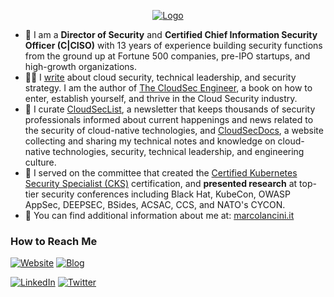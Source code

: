 <p align="center">
  <a href="https://www.marcolancini.it/">
    <picture>
      <img alt="Logo" src="https://assets.marcolancini.it/hotlink-ok/personal/v3/logo/transparent-cropped.png">
    </picture>
  </a>
</p>

- 💼 I am a <strong>Director of Security</strong> and <strong>Certified Chief Information Security Officer (C|CISO)</strong> with 13 years of experience building security functions from the ground up at Fortune 500 companies, pre-IPO startups, and high-growth organizations.
- ✍🏻 I <a href='https://blog.marcolancini.it/' target='_blank'>write</a> about cloud security, technical leadership, and security strategy. I am the author of <a href='https://cloudsecbooks.com/' target='_blank'>The CloudSec Engineer</a>, a book on how to enter, establish yourself, and thrive in the Cloud Security industry.
- 🔖 I curate <a href='https://cloudseclist.com/' target='_blank'>CloudSecList</a>, a newsletter that keeps thousands of security professionals informed about current happenings and news related to the security of cloud-native technologies, and <a href='https://cloudsecdocs.com/' target='_blank'>CloudSecDocs</a>, a website collecting and sharing my technical notes and knowledge on cloud-native technologies, security, technical leadership, and engineering culture.
- 🎤 I served on the committee that created the <a href='https://training.linuxfoundation.org/certification/certified-kubernetes-security-specialist/' target='_blank'>Certified Kubernetes Security Specialist (CKS)</a> certification, and <strong>presented research</strong> at top-tier security conferences including Black Hat, KubeCon, OWASP AppSec, DEEPSEC, BSides, ACSAC, CCS, and NATO's CYCON.
- 💬 You can find additional information about me at: <a href='https://www.marcolancini.it/' target='_blank'>marcolancini.it</a>


### How to Reach Me

[![Website](https://img.shields.io/badge/Website-marcolancini.it-d8dee9?logo=google-chrome&style=for-the-badge&logoColor=white&labelColor=434c5e)](https://marcolancini.it)
[![Blog](https://img.shields.io/badge/Blog-blog.marcolancini.it-d8dee9?logo=google-chrome&style=for-the-badge&logoColor=white&labelColor=434c5e)](https://blog.marcolancini.it)

[![LinkedIn](https://img.shields.io/badge/Linkedin-5e81ac?logo=wikibooks&style=for-the-badge&logoColor=white&labelColor=434c5e)](https://www.linkedin.com/in/marcolancini/)
[![Twitter](https://img.shields.io/badge/Twitter-5e81ac?logo=x&style=for-the-badge&logoColor=white&labelColor=434c5e)](https://twitter.com/lancinimarco)
